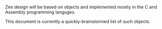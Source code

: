 Zen design will be based on objects and implemented mostly in the C and Assembly
programming languges.

This document is currently a quickly-brainstormed list of such objects.

